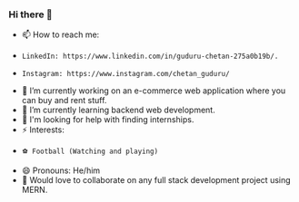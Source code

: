 ### Hi there 👋

- 📫 How to reach me: 
-     LinkedIn: https://www.linkedin.com/in/guduru-chetan-275a0b19b/.  
-     Instagram: https://www.instagram.com/chetan_guduru/
- 🔭 I’m currently working on an e-commerce web application where you can buy and rent stuff.
- 🌱 I’m currently learning backend web development.
- 🤔 I'm looking for help with finding internships.
- ⚡ Interests:
-     ⚽️ Football (Watching and playing)
-  😄 Pronouns: He/him
-  👯 Would love to collaborate on any full stack development project using MERN.
<!--
- 
-  I’m looking for help with ...
- 💬 Ask me about ...

- 
- 
-->
